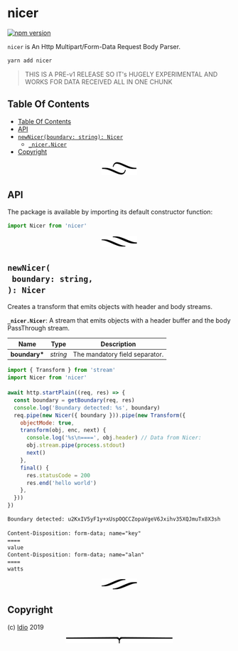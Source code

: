 # nicer

[![npm version](https://badge.fury.io/js/nicer.svg)](https://npmjs.org/package/nicer)

`nicer` is An Http Multipart/Form-Data Request Body Parser.

```sh
yarn add nicer
```

> THIS IS A PRE-v1 RELEASE SO IT's HUGELY EXPERIMENTAL AND WORKS FOR
> DATA RECEIVED ALL IN ONE CHUNK
## Table Of Contents

- [Table Of Contents](#table-of-contents)
- [API](#api)
- [`newNicer(boundary: string): Nicer`](#newnicerboundary-string-nicer)
  * [`_nicer.Nicer`](#type-_nicernicer)
- [Copyright](#copyright)

<p align="center"><a href="#table-of-contents"><img src="/.documentary/section-breaks/0.svg?sanitize=true"></a></p>

## API

The package is available by importing its default constructor function:

```js
import Nicer from 'nicer'
```

<p align="center"><a href="#table-of-contents"><img src="/.documentary/section-breaks/1.svg?sanitize=true"></a></p>

## `newNicer(`<br/>&nbsp;&nbsp;`boundary: string,`<br/>`): Nicer`

Creates a transform that emits objects with header and body streams.

__<a name="type-_nicernicer">`_nicer.Nicer`</a>__: A stream that emits objects with a header buffer and the body PassThrough stream.

|     Name      |      Type       |          Description           |
| ------------- | --------------- | ------------------------------ |
| __boundary*__ | <em>string</em> | The mandatory field separator. |

```js
import { Transform } from 'stream'
import Nicer from 'nicer'

await http.startPlain((req, res) => {
  const boundary = getBoundary(req, res)
  console.log('Boundary detected: %s', boundary)
  req.pipe(new Nicer({ boundary })).pipe(new Transform({
    objectMode: true,
    transform(obj, enc, next) {
      console.log('%s\n====', obj.header) // Data from Nicer:
      obj.stream.pipe(process.stdout)
      next()
    },
    final() {
      res.statusCode = 200
      res.end('hello world')
    },
  }))
})
```
```
Boundary detected: u2KxIV5yF1y+xUspOQCCZopaVgeV6Jxihv35XQJmuTx8X3sh

Content-Disposition: form-data; name="key"
====
value
Content-Disposition: form-data; name="alan"
====
watts
```

<p align="center"><a href="#table-of-contents"><img src="/.documentary/section-breaks/2.svg?sanitize=true"></a></p>

## Copyright

(c) [Idio][1] 2019

[1]: https://idio.cc

<p align="center"><a href="#table-of-contents"><img src="/.documentary/section-breaks/-1.svg?sanitize=true"></a></p>